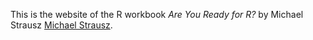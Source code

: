 This is the website of the R workbook _Are You Ready for R?_ by Michael Strausz [Michael Strausz](https://www.michaelstrausz.com/).
